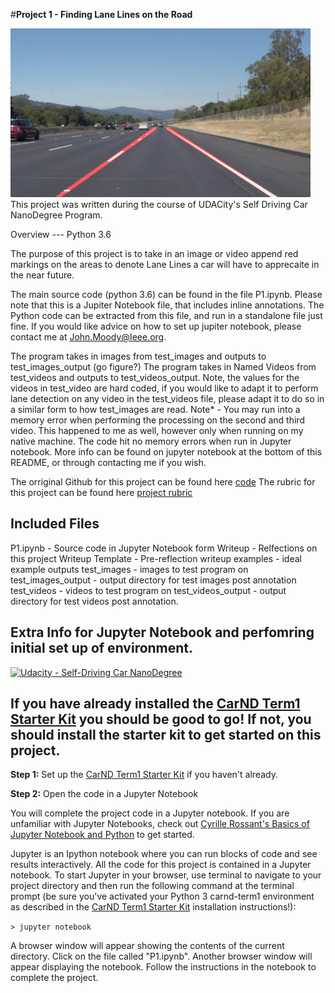 #**Project 1 - Finding Lane Lines on the Road** 

<img src="examples/laneLines_thirdPass.jpg" width="480" alt="Combined Image" />
This project was written during the course of UDACity's Self Driving Car NanoDegree Program.


Overview
--- Python 3.6

The purpose of this project is to take in an image or video append red markings on the areas to denote Lane Lines a car will have to apprecaite in the near future.

The main source code (python 3.6) can be found in the file P1.ipynb. Please note that this is a Jupiter Notebook file, that includes inline annotations. The Python code can be extracted from this file, and run in a standalone file just fine. If you would like advice on how to set up jupiter notebook, please contact me at John.Moody@Ieee.org.

The program takes in images from test_images and outputs to test_images_output (go figure?)
The program takes in Named Videos from test_videos and outputs to test_videos_output. Note, the values for the videos in test_video are hard coded, if you would like to adapt it to perform lane detection on any video in the test_videos file, please adapt it to do so in a similar form to how test_images are read.
Note* - You may run into a memory error when performing the processing on the second and third video. This happened to me as well, however only when running on my native machine. The code hit no memory errors when run in Jupyter notebook. More info can be found on jupyter notebook at the bottom of this README, or through contacting me if you wish.

The orriginal Github for this project can be found here [code](https://github.com/udacity/CarND-LaneLines-P1/blob/master/P1.ipynb)
The rubric for this project can be found here [project rubric](https://review.udacity.com/#!/rubrics/322/view)


Included Files
---
P1.ipynb - Source code in Jupyter Notebook form
Writeup - Relfections on this project
Writeup Template - Pre-reflection writeup
examples - ideal example outputs
test_images - images to test program on
test_images_output - output directory for test images post annotation
test_videos - videos to test program on
test_videos_output - output directory for test videos post annotation.







Extra Info for Jupyter Notebook and perfomring initial set up of environment.
---
[![Udacity - Self-Driving Car NanoDegree](https://s3.amazonaws.com/udacity-sdc/github/shield-carnd.svg)](http://www.udacity.com/drive)

## If you have already installed the [CarND Term1 Starter Kit](https://github.com/udacity/CarND-Term1-Starter-Kit/blob/master/README.md) you should be good to go!   If not, you should install the starter kit to get started on this project. ##

**Step 1:** Set up the [CarND Term1 Starter Kit](https://classroom.udacity.com/nanodegrees/nd013/parts/fbf77062-5703-404e-b60c-95b78b2f3f9e/modules/83ec35ee-1e02-48a5-bdb7-d244bd47c2dc/lessons/8c82408b-a217-4d09-b81d-1bda4c6380ef/concepts/4f1870e0-3849-43e4-b670-12e6f2d4b7a7) if you haven't already.

**Step 2:** Open the code in a Jupyter Notebook

You will complete the project code in a Jupyter notebook.  If you are unfamiliar with Jupyter Notebooks, check out <A HREF="https://www.packtpub.com/books/content/basics-jupyter-notebook-and-python" target="_blank">Cyrille Rossant's Basics of Jupyter Notebook and Python</A> to get started.

Jupyter is an Ipython notebook where you can run blocks of code and see results interactively.  All the code for this project is contained in a Jupyter notebook. To start Jupyter in your browser, use terminal to navigate to your project directory and then run the following command at the terminal prompt (be sure you've activated your Python 3 carnd-term1 environment as described in the [CarND Term1 Starter Kit](https://github.com/udacity/CarND-Term1-Starter-Kit/blob/master/README.md) installation instructions!):

`> jupyter notebook`

A browser window will appear showing the contents of the current directory.  Click on the file called "P1.ipynb".  Another browser window will appear displaying the notebook.  Follow the instructions in the notebook to complete the project.  


